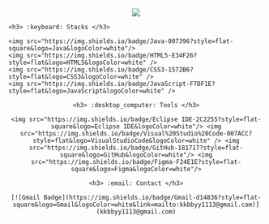 <div align="center">
	<img src="https://capsule-render.vercel.app/api?type=waving&color=auto&height=200&section=header&text=Boyeon's%20Github!&fontSize=70" />	
</div>


<div align="center>
	[![Hits](https://hits.seeyoufarm.com/api/count/incr/badge.svg?url=https%3A%2F%2Fgithub.com%2Fgjbae1212%2Fhit-	counter&count_bg=%23C841FF&title_bg=%23F588E0&icon=apachespark.svg&icon_color=%23FAF6F6&title=hits&edge_flat=false)](https://hits.seeyoufarm.com)
</div>


<div align="center">

    <h3> :keyboard: Stacks </h3>

    <img src="https://img.shields.io/badge/Java-007396?style=flat-square&logo=Java&logoColor=white"/>
    <img src="https://img.shields.io/badge/HTML5-E34F26?style=flat&logo=HTML5&logoColor=white" />
    <img src="https://img.shields.io/badge/CSS3-1572B6?style=flat&logo=CSS3&logoColor=white" />
    <img src="https://img.shields.io/badge/JavaScript-F7DF1E?style=flat&logo=JavaScript&logoColor=white" />

</div>


<div align="center">

    <h3> :desktop_computer: Tools </h3>

    <img src="https://img.shields.io/badge/Eclipse IDE-2C2255?style=flat-square&logo=Eclipse IDE&logoColor=white"/> <img src="https://img.shields.io/badge/Visual%20Studio%20Code-007ACC?style=flat&logo=VisualStudioCode&logoColor=white" /> <img src="https://img.shields.io/badge/GitHub-181717?style=flat-square&logo=GitHub&logoColor=white"/> <img src="https://img.shields.io/badge/Figma-F24E1E?style=flat-square&logo=Figma&logoColor=white"/>

</div>

<div align="center">

    <h3> :email: Contact </h3>

    [![Gmail Badge](https://img.shields.io/badge/Gmail-d14836?style=flat-square&logo=Gmail&logoColor=white&link=mailto:kkbbyy1113@gmail.com)](kkbbyy1113@gmail.com)

</div>
